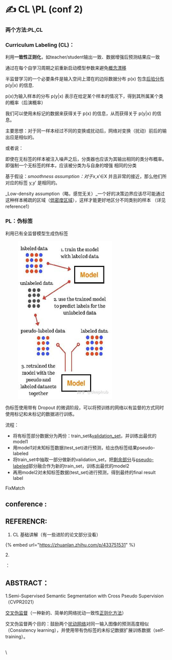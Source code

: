 # ✍ CL \PL (conf 2)

### 两个方法:PL,CL

### Curriculum Labeling (CL)：

利用**一致性正则化**，如teacher/student输出一致、数据增强后预测结果应一致

通过在每个自学习周期之前重新启动模型参数来避免[概念漂移](https://www.zhihu.com/search?q=%E6%A6%82%E5%BF%B5%E6%BC%82%E7%A7%BB\&search\_source=Entity\&hybrid\_search\_source=Entity\&hybrid\_search\_extra=%7B%22sourceType%22%3A%22article%22%2C%22sourceId%22%3A%22530860794%22%7D)



半监督学习的一个必要条件是输入空间上潜在的边际数据分布 p(x) 包含[后验分布](https://www.zhihu.com/search?q=%E5%90%8E%E9%AA%8C%E5%88%86%E5%B8%83\&search\_source=Entity\&hybrid\_search\_source=Entity\&hybrid\_search\_extra=%7B%22sourceType%22%3A%22article%22%2C%22sourceId%22%3A%22433751531%22%7D) p(y|x) 的信息.

p(x)为输入样本的分布      p(y|x) 表示在给定某个样本的情况下，得到其所属某个类的概率（后演概率）

我们可以使用未标记的数据来获得关于 p(x) 的信息，从而获得关于 p(y|x) 的信息。



主要思想：对于同一样本经过不同的变换或扰动后，网络对变换（扰动）前后的输出应是相似的。

或者说：

即使在无标签的样本被注入噪声之后，分类器也应该为其输出相同的类分布概率。即强制一个无标签的样本，应该被分类为与自身的增强 相同的分类

基于假设：_smoothness assumption：对于x_,x′∈X 并且非常的接近，那么他们所对应的标签 y,y′ 是相同的。

_Low-density assumption（略，感觉无关）_一个好的决策边界应该尽可能通过这种样本稀疏的区域（[低密度区域](https://www.zhihu.com/search?q=%E4%BD%8E%E5%AF%86%E5%BA%A6%E5%8C%BA%E5%9F%9F\&search\_source=Entity\&hybrid\_search\_source=Entity\&hybrid\_search\_extra=%7B%22sourceType%22%3A%22article%22%2C%22sourceId%22%3A%22433751531%22%7D)），这样才能更好地区分不同类别的样本 （详见reference1）

### PL：伪标签

利用已有全监督模型生成伪标签

<figure><img src="../../.gitbook/assets/image (5).png" alt=""><figcaption></figcaption></figure>

伪标签使用带有 Dropout 的微调阶段，可以将预训练的网络以有监督的方式同时使用标记和未标记的数据进行训练。

流程：

* 将有标签部分数据分为两份：train\_set&[validation\_set](https://www.zhihu.com/search?q=validation\_set\&search\_source=Entity\&hybrid\_search\_source=Entity\&hybrid\_search\_extra=%7B%22sourceType%22%3A%22article%22%2C%22sourceId%22%3A%22116065447%22%7D)，并训练出最优的model1
* 用model1对未知标签数据(test\_set)进行预测，给出伪标签结果pseudo-labeled
* 将train\_set中抽取一部分做新的validation\_set，把[剩余部分](https://www.zhihu.com/search?q=%E5%89%A9%E4%BD%99%E9%83%A8%E5%88%86\&search\_source=Entity\&hybrid\_search\_source=Entity\&hybrid\_search\_extra=%7B%22sourceType%22%3A%22article%22%2C%22sourceId%22%3A%22116065447%22%7D)与[pseudo-labeled](https://www.zhihu.com/search?q=pseudo-labeled\&search\_source=Entity\&hybrid\_search\_source=Entity\&hybrid\_search\_extra=%7B%22sourceType%22%3A%22article%22%2C%22sourceId%22%3A%22116065447%22%7D)部分融合作为新的train\_set，训练出最优的model2
* 再用model2对未知标签数据(test\_set)进行预测，得到最终的final result label





FixMatch

## conference :



## REFERENCR:

1. CL 基础讲解（有一些进阶的论文部分没看）

{% embed url="https://zhuanlan.zhihu.com/p/433751531" %}

2\.

：





## ABSTRACT：

1.Semi-Supervised Semantic Segmentation with Cross Pseudo Supervision（CVPR2021）

[交叉伪监督](https://www.zhihu.com/search?q=%E4%BA%A4%E5%8F%89%E4%BC%AA%E7%9B%91%E7%9D%A3\&search\_source=Entity\&hybrid\_search\_source=Entity\&hybrid\_search\_extra=%7B%22sourceType%22%3A%22article%22%2C%22sourceId%22%3A%22433751531%22%7D)（一种新的、简单的网络扰动一致性[正则化方法](https://www.zhihu.com/search?q=%E6%AD%A3%E5%88%99%E5%8C%96%E6%96%B9%E6%B3%95\&search\_source=Entity\&hybrid\_search\_source=Entity\&hybrid\_search\_extra=%7B%22sourceType%22%3A%22article%22%2C%22sourceId%22%3A%22433751531%22%7D)）&#x20;

交叉伪监督两个目的：鼓励两个[扰动网络](https://www.zhihu.com/search?q=%E6%89%B0%E5%8A%A8%E7%BD%91%E7%BB%9C\&search\_source=Entity\&hybrid\_search\_source=Entity\&hybrid\_search\_extra=%7B%22sourceType%22%3A%22article%22%2C%22sourceId%22%3A%22433751531%22%7D)对同一输入图像的预测高度相似（Consistency learning），并使用带有伪标签的未标记数据扩展训练数据（self-training）。

\
\


